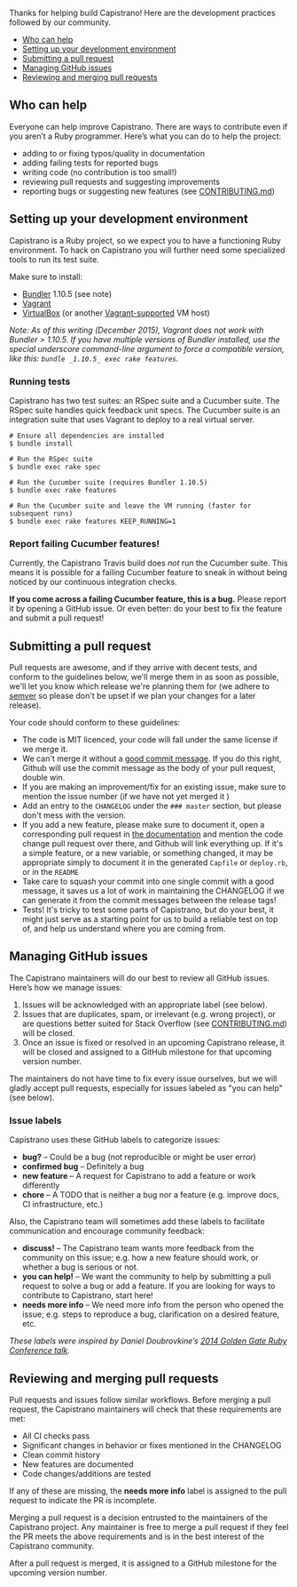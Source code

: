 Thanks for helping build Capistrano! Here are the development practices followed by our community.

* [Who can help](#who-can-help)
* [Setting up your development environment](#setting-up-your-development-environment)
* [Submitting a pull request](#submitting-a-pull-request)
* [Managing GitHub issues](#managing-github-issues)
* [Reviewing and merging pull requests](#reviewing-and-merging-pull-requests)

## Who can help

Everyone can help improve Capistrano. There are ways to contribute even if you aren’t a Ruby programmer. Here’s what you can do to help the project:

* adding to or fixing typos/quality in documentation
* adding failing tests for reported bugs
* writing code (no contribution is too small!)
* reviewing pull requests and suggesting improvements
* reporting bugs or suggesting new features (see [CONTRIBUTING.md][])

## Setting up your development environment

Capistrano is a Ruby project, so we expect you to have a functioning Ruby environment. To hack on Capistrano you will further need some specialized tools to run its test suite.

Make sure to install:

* [Bundler](https://bundler.io/) 1.10.5 (see note)
* [Vagrant](https://www.vagrantup.com/)
* [VirtualBox](https://www.virtualbox.org/wiki/Downloads) (or another [Vagrant-supported](https://docs.vagrantup.com/v2/getting-started/providers.html) VM host)

*Note: As of this writing (December 2015), Vagrant does not work with Bundler > 1.10.5. If you have multiple versions of Bundler installed, use the special underscore command-line argument to force a compatible version, like this: `bundle _1.10.5_ exec rake features`.*

### Running tests

Capistrano has two test suites: an RSpec suite and a Cucumber suite. The RSpec suite handles quick feedback unit specs. The Cucumber suite is an integration suite that uses Vagrant to deploy to a real virtual server.

```
# Ensure all dependencies are installed
$ bundle install

# Run the RSpec suite
$ bundle exec rake spec

# Run the Cucumber suite (requires Bundler 1.10.5)
$ bundle exec rake features

# Run the Cucumber suite and leave the VM running (faster for subsequent runs)
$ bundle exec rake features KEEP_RUNNING=1
```

### Report failing Cucumber features!

Currently, the Capistrano Travis build does *not* run the Cucumber suite. This means it is possible for a failing Cucumber feature to sneak in without being noticed by our continuous integration checks.

**If you come across a failing Cucumber feature, this is a bug.** Please report it by opening a GitHub issue. Or even better: do your best to fix the feature and submit a pull request!


## Submitting a pull request

Pull requests are awesome, and if they arrive with decent tests, and conform to the guidelines below, we'll merge them in as soon as possible, we'll let you know which release we're planning them for (we adhere to [semver](http://semver.org/) so please don't be upset if we plan your changes for a later release).

Your code should conform to these guidelines:

 * The code is MIT licenced, your code will fall under the same license if we merge it.
 * We can't merge it without a [good commit message](http://robots.thoughtbot.com/5-useful-tips-for-a-better-commit-message). If you do this right, Github will use the commit message as the body of your pull request, double win.
 * If you are making an improvement/fix for an existing issue, make sure to mention the issue number (if we have not yet merged it )
 * Add an entry to the `CHANGELOG` under the `### master` section, but please don't mess with the version.
 * If you add a new feature, please make sure to document it, open a corresponding pull request in [the documentation](https://github.com/capistrano/documentation) and mention the code change pull request over there, and Github will link everything up. If it's a simple feature, or a new variable, or something changed, it may be appropriate simply to document it in the generated `Capfile` or `deploy.rb`, or in the `README`
 * Take care to squash your commit into one single commit with a good message, it saves us a lot of work in maintaining the CHANGELOG if we can generate it from the commit messages between the release tags!
 * Tests! It's tricky to test some parts of Capistrano, but do your best, it might just serve as a starting point for us to build a reliable test on top of, and help us understand where you are coming from.

## Managing GitHub issues

The Capistrano maintainers will do our best to review all GitHub issues. Here’s how we manage issues:

1. Issues will be acknowledged with an appropriate label (see below).
2. Issues that are duplicates, spam, or irrelevant (e.g. wrong project), or are questions better suited for Stack Overflow (see [CONTRIBUTING.md][]) will be closed.
3. Once an issue is fixed or resolved in an upcoming Capistrano release, it will be closed and assigned to a GitHub milestone for that upcoming version number.

The maintainers do not have time to fix every issue ourselves, but we will gladly accept pull requests, especially for issues labeled as "you can help" (see below).

### Issue labels

Capistrano uses these GitHub labels to categorize issues:

* **bug?** – Could be a bug (not reproducible or might be user error)
* **confirmed bug** – Definitely a bug
* **new feature** – A request for Capistrano to add a feature or work differently
* **chore** – A TODO that is neither a bug nor a feature (e.g. improve docs, CI infrastructure, etc.)

Also, the Capistrano team will sometimes add these labels to facilitate communication and encourage community feedback:

* **discuss!** – The Capistrano team wants more feedback from the community on this issue; e.g. how a new feature should work, or whether a bug is serious or not.
* **you can help!** – We want the community to help by submitting a pull request to solve a bug or add a feature. If you are looking for ways to contribute to Capistrano, start here!
* **needs more info** – We need more info from the person who opened the issue; e.g. steps to reproduce a bug, clarification on a desired feature, etc.

*These labels were inspired by Daniel Doubrovkine’s [2014 Golden Gate Ruby Conference talk](http://confreaks.tv/videos/gogaruco2014-taking-over-someone-else-s-open-source-projects).*

## Reviewing and merging pull requests

Pull requests and issues follow similar workflows. Before merging a pull request, the Capistrano maintainers will check that these requirements are met:

* All CI checks pass
* Significant changes in behavior or fixes mentioned in the CHANGELOG
* Clean commit history
* New features are documented
* Code changes/additions are tested

If any of these are missing, the **needs more info** label is assigned to the pull request to indicate the PR is incomplete.

Merging a pull request is a decision entrusted to the maintainers of the Capistrano project. Any maintainer is free to merge a pull request if they feel the PR meets the above requirements and is in the best interest of the Capistrano community.

After a pull request is merged, it is assigned to a GitHub milestone for the upcoming version number.


[CONTRIBUTING.md]: https://github.com/capistrano/capistrano/blob/master/CONTRIBUTING.md
